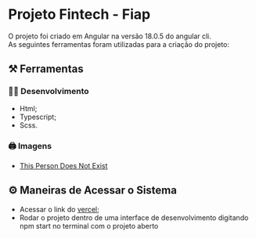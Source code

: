 # Projeto Fintech - Fiap
O projeto foi criado em Angular na versão 18.0.5 do angular cli. </br>
As seguintes ferramentas foram utilizadas para a criação do projeto:

## ⚒️ Ferramentas
### 👨‍💻 Desenvolvimento
- Html;
- Typescript;
- Scss.
### 🖨️ Imagens
- [This Person Does Not Exist](https://thispersondoesnotexist.com)

## ⚙️ Maneiras de Acessar o Sistema
- Acessar o link do [vercel](https://projeto-fintech-psi.vercel.app/);
- Rodar o projeto dentro de uma interface de desenvolvimento digitando npm start no terminal com o projeto aberto
